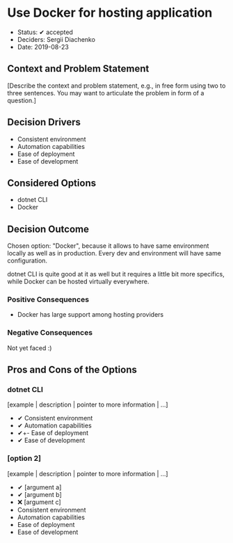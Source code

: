 # Use Docker for hosting application

* Status: ✔ accepted
* Deciders: Sergii Diachenko
* Date: 2019-08-23

## Context and Problem Statement

[Describe the context and problem statement, e.g., in free form using two to three sentences. You may want to articulate the problem in form of a question.]

## Decision Drivers

* Consistent environment
* Automation capabilities
* Ease of deployment
* Ease of development

## Considered Options

* dotnet CLI
* Docker

## Decision Outcome

Chosen option: "Docker", because it allows to have same environment locally as well as in production. Every dev and environment will have same configuration.

dotnet CLI is quite good at it as well but it requires a little bit more specifics, while Docker can be hosted virtually everywhere.

### Positive Consequences

* Docker has large support among hosting providers

### Negative Consequences

Not yet faced :)

## Pros and Cons of the Options <!-- optional -->

### dotnet CLI

[example | description | pointer to more information | …] <!-- optional -->

* ✔ Consistent environment
* ✔ Automation capabilities
* ✔+- Ease of deployment
* ✔ Ease of development

### [option 2]

[example | description | pointer to more information | …] <!-- optional -->

* ✔ [argument a]
* ✔ [argument b]
* ❌ [argument c]
* Consistent environment
* Automation capabilities
* Ease of deployment
* Ease of development
